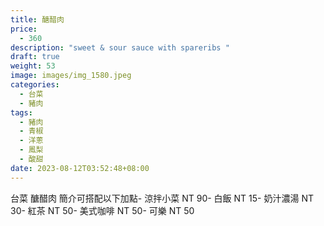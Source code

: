 ```yaml
---
title: 醣醋肉
price:
  - 360
description: "sweet & sour sauce with spareribs "
draft: true
weight: 53
image: images/img_1580.jpeg
categories:
  - 台菜
  - 豬肉
tags:
  - 豬肉
  - 青椒
  - 洋蔥
  - 鳳梨
  - 酸甜
date: 2023-08-12T03:52:48+08:00
---
```

台菜 醣醋肉 簡介可搭配以下加點- 涼拌小菜  NT 90- 白飯 NT 15- 奶汁濃湯 NT 30- 紅茶  NT 50- 美式咖啡 NT 50- 可樂 NT 50